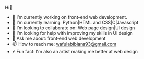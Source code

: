 Hi👋

- 🔭 I’m currently working on front-end web development.
- 🌱 I’m currently learning: Python|HTML and CSS|C|Javascript
- 👯 I’m looking to collaborate on: Web page design|UI design
- 🤔 I’m looking for help with improving my skills in UI design
- 💬 Ask me about: front-end web development
- 📫 How to reach me: wafulabibiana93@gmail.com
- ⚡ Fun fact: I'm also an artist making me better at web design
